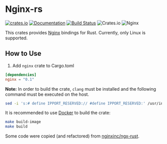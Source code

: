 Nginx-rs
========

[![crates.io](https://img.shields.io/crates/v/nginx.svg)](https://crates.io/crates/nginx) [![Documentation](https://img.shields.io/badge/Docs-nginx-blue.svg)](https://docs.rs/nginx) [![Build Status](https://travis-ci.org/arvancloud/nginx-rs.svg?branch=master)](https://travis-ci.org/arvancloud/nginx-rs) ![Crates.io](https://img.shields.io/crates/l/rustc-serialize.svg) ![Nginx](https://img.shields.io/badge/Nginx-1.14.1-orange.svg)

This crates provides [Nginx](https://nginx.org/) bindings for Rust. Currently, only Linux is supported.

## How to Use

1. Add `nginx` crate to Cargo.toml

```toml
[dependencies]
nginx = "0.1"
```

**Note:** In order to build the crate, `clang` must be installed and the following command must be executed on the host.

```sh
sed -i 's:# define IPPORT_RESERVED:// #define IPPORT_RESERVED:' /usr/include/netdb.h
```

It is recommended to use [Docker](https://docs.docker.com/) to build the crate:

```sh
make build-image
make build
```

Some code were copied (and refactored) from [nginxinc/ngx-rust](https://github.com/nginxinc/ngx-rust).
